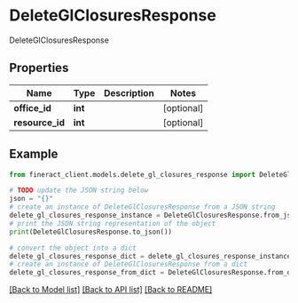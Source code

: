 # DeleteGlClosuresResponse

DeleteGlClosuresResponse

## Properties

Name | Type | Description | Notes
------------ | ------------- | ------------- | -------------
**office_id** | **int** |  | [optional] 
**resource_id** | **int** |  | [optional] 

## Example

```python
from fineract_client.models.delete_gl_closures_response import DeleteGlClosuresResponse

# TODO update the JSON string below
json = "{}"
# create an instance of DeleteGlClosuresResponse from a JSON string
delete_gl_closures_response_instance = DeleteGlClosuresResponse.from_json(json)
# print the JSON string representation of the object
print(DeleteGlClosuresResponse.to_json())

# convert the object into a dict
delete_gl_closures_response_dict = delete_gl_closures_response_instance.to_dict()
# create an instance of DeleteGlClosuresResponse from a dict
delete_gl_closures_response_from_dict = DeleteGlClosuresResponse.from_dict(delete_gl_closures_response_dict)
```
[[Back to Model list]](../README.md#documentation-for-models) [[Back to API list]](../README.md#documentation-for-api-endpoints) [[Back to README]](../README.md)


